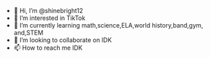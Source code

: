 - 👋 Hi, I’m @shinebright12
- 👀 I’m interested in TikTok
- 🌱 I’m currently learning math,science,ELA,world history,band,gym, and,STEM
- 💞️ I’m looking to collaborate on IDK
- 📫 How to reach me IDK

<!---
shinebright12/shinebright12 is a ✨ special ✨ repository because its `README.md` (this file) appears on your GitHub profile.
You can click the Preview link to take a look at your changes.
--->
